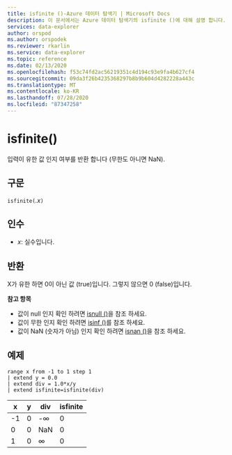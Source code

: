 ```yaml
---
title: isfinite ()-Azure 데이터 탐색기 | Microsoft Docs
description: 이 문서에서는 Azure 데이터 탐색기의 isfinite ()에 대해 설명 합니다.
services: data-explorer
author: orspod
ms.author: orspodek
ms.reviewer: rkarlin
ms.service: data-explorer
ms.topic: reference
ms.date: 02/13/2020
ms.openlocfilehash: f53c74fd2ac56219351c4d194c93e9fa4b627cf4
ms.sourcegitcommit: 09da3f26b4235368297b8b9b604d4282228a443c
ms.translationtype: MT
ms.contentlocale: ko-KR
ms.lasthandoff: 07/28/2020
ms.locfileid: "87347258"
---
```

# <a name="isfinite"></a>isfinite()

입력이 유한 값 인지 여부를 반환 합니다 (무한도 아니면 NaN).

## <a name="syntax"></a>구문

`isfinite(`*.x*`)`

## <a name="arguments"></a>인수

* *x*: 실수입니다.

## <a name="returns"></a>반환

X가 유한 하면 0이 아닌 값 (true)입니다. 그렇지 않으면 0 (false)입니다.

**참고 항목**

* 값이 null 인지 확인 하려면 [isnull ()](isnullfunction.md)을 참조 하세요.
* 값이 무한 인지 확인 하려면 [isinf ()](isinffunction.md)를 참조 하세요.
* 값이 NaN (숫자가 아님) 인지 확인 하려면 [isnan ()](isnanfunction.md)을 참조 하세요.

## <a name="example"></a>예제

```kusto
range x from -1 to 1 step 1
| extend y = 0.0
| extend div = 1.0*x/y
| extend isfinite=isfinite(div)
```

|x|y|div|isfinite|
|---|---|---|---|
|-1|0|-∞|0|
|0|0|NaN|0|
|1|0|∞|0|
